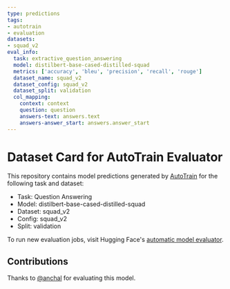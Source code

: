 ```yaml
---
type: predictions
tags:
- autotrain
- evaluation
datasets:
- squad_v2
eval_info:
  task: extractive_question_answering
  model: distilbert-base-cased-distilled-squad
  metrics: ['accuracy', 'bleu', 'precision', 'recall', 'rouge']
  dataset_name: squad_v2
  dataset_config: squad_v2
  dataset_split: validation
  col_mapping:
    context: context
    question: question
    answers-text: answers.text
    answers-answer_start: answers.answer_start
---
```

# Dataset Card for AutoTrain Evaluator

This repository contains model predictions generated by [AutoTrain](https://huggingface.co/autotrain) for the following task and dataset:

* Task: Question Answering
* Model: distilbert-base-cased-distilled-squad
* Dataset: squad_v2
* Config: squad_v2
* Split: validation

To run new evaluation jobs, visit Hugging Face's [automatic model evaluator](https://huggingface.co/spaces/autoevaluate/model-evaluator).

## Contributions

Thanks to [@anchal](https://huggingface.co/anchal) for evaluating this model.